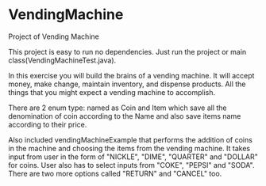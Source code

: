 # VendingMachine
Project of Vending Machine


This project is easy to run no dependencies.
Just run the project or main class(VendingMachineTest.java).

In this exercise you will build the brains of a vending machine. It will accept money, make
change, maintain inventory, and dispense products. All the things that you might expect a
vending machine to accomplish.

There are 2 enum type: named as Coin and Item which save all the denomination of coin according to the Name 
and also save items name according to their price.

Also included  vendingMachineExample that performs the addition of coins in the machine and choosing the items from the vending machine.
It takes input from user in the form of "NICKLE", "DIME", "QUARTER" and "DOLLAR" for coins.
User also has to select inputs from "COKE", "PEPSI" and "SODA".
There are two more options called "RETURN" and "CANCEL" too.

